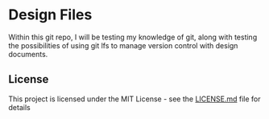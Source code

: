 # Design Files

Within this git repo, I will be testing my knowledge of git, along with testing the possibilities of using git lfs to manage version control with design documents.

## License

This project is licensed under the MIT License - see the [LICENSE.md](LICENSE.md) file for details
